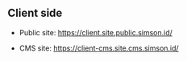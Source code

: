 
## Client side

- Public site: https://client.site.public.simson.id/

- CMS site: https://client-cms.site.cms.simson.id/
